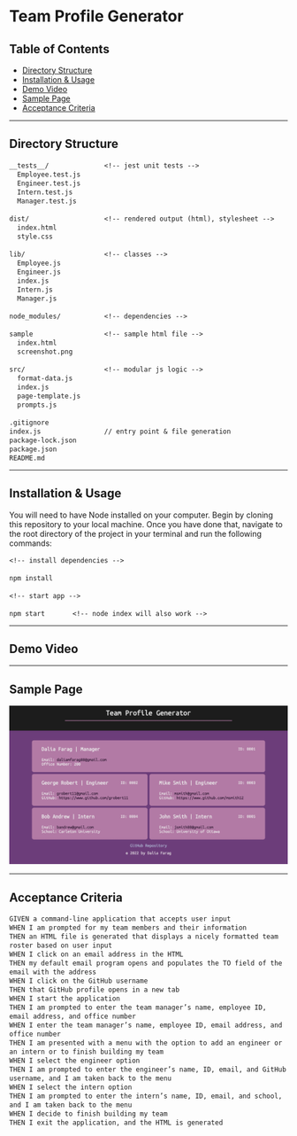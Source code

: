 # Team Profile Generator

## Table of Contents

- [Directory Structure](#Directory-Structure)
- [Installation & Usage](#Installation-&-Usage)
- [Demo Video](#Demo-Video)
- [Sample Page](#Sample-Page)
- [Acceptance Criteria](#Acceptance-Criteria)

---

## Directory Structure

```
__tests__/              <!-- jest unit tests -->
  Employee.test.js
  Engineer.test.js
  Intern.test.js
  Manager.test.js

dist/                   <!-- rendered output (html), stylesheet -->
  index.html
  style.css

lib/                    <!-- classes -->
  Employee.js
  Engineer.js
  index.js
  Intern.js
  Manager.js

node_modules/           <!-- dependencies -->

sample                  <!-- sample html file -->
  index.html
  screenshot.png

src/                    <!-- modular js logic -->
  format-data.js
  index.js
  page-template.js
  prompts.js

.gitignore
index.js                // entry point & file generation
package-lock.json
package.json
README.md

```

---

## Installation & Usage

You will need to have Node installed on your computer. Begin by cloning this repository to your local machine. Once you have done that, navigate to the root directory of the project in your terminal and run the following commands:

```
<!-- install dependencies -->

npm install

<!-- start app -->

npm start       <!-- node index will also work -->
```

---

## Demo Video

<a href="https://youtu.be/8Ug21kPRifg"> </a>

---

## Sample Page

<img src="/dist/assets/OOP_Team_Generator_Page.png" alt="screenshot of sample page generated with the app">

---

## Acceptance Criteria

```
GIVEN a command-line application that accepts user input
WHEN I am prompted for my team members and their information
THEN an HTML file is generated that displays a nicely formatted team roster based on user input
WHEN I click on an email address in the HTML
THEN my default email program opens and populates the TO field of the email with the address
WHEN I click on the GitHub username
THEN that GitHub profile opens in a new tab
WHEN I start the application
THEN I am prompted to enter the team manager’s name, employee ID, email address, and office number
WHEN I enter the team manager’s name, employee ID, email address, and office number
THEN I am presented with a menu with the option to add an engineer or an intern or to finish building my team
WHEN I select the engineer option
THEN I am prompted to enter the engineer’s name, ID, email, and GitHub username, and I am taken back to the menu
WHEN I select the intern option
THEN I am prompted to enter the intern’s name, ID, email, and school, and I am taken back to the menu
WHEN I decide to finish building my team
THEN I exit the application, and the HTML is generated
```
